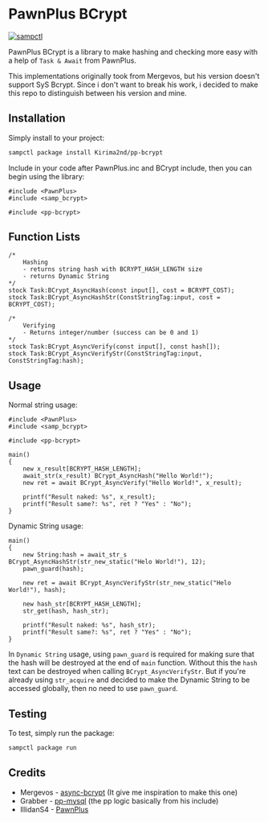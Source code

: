 # PawnPlus BCrypt

[![sampctl](https://img.shields.io/badge/sampctl-pp--bcrypt-2f2f2f.svg?style=for-the-badge)](https://github.com/Kirima2nd/pp-bcrypt)

PawnPlus BCrypt is a library to make hashing and checking more easy with a help of `Task & Await` from PawnPlus.

This implementations originally took from Mergevos, but his version doesn't support SyS Bcrypt. Since i don't want to break his work, i decided to make this repo to distinguish between his version and mine.


## Installation

Simply install to your project:

```bash
sampctl package install Kirima2nd/pp-bcrypt
```

Include in your code after PawnPlus.inc and BCrypt include, then you can begin using the library:

```pawn
#include <PawnPlus>
#include <samp_bcrypt>

#include <pp-bcrypt>
```

## Function Lists
```pawn
/*
    Hashing
    - returns string hash with BCRYPT_HASH_LENGTH size
    - returns Dynamic String
*/
stock Task:BCrypt_AsyncHash(const input[], cost = BCRYPT_COST);
stock Task:BCrypt_AsyncHashStr(ConstStringTag:input, cost = BCRYPT_COST);

/* 
    Verifying
    - Returns integer/number (success can be 0 and 1)
*/
stock Task:BCrypt_AsyncVerify(const input[], const hash[]);
stock Task:BCrypt_AsyncVerifyStr(ConstStringTag:input, ConstStringTag:hash);
```

## Usage

Normal string usage:
```pawn
#include <PawnPlus>
#include <samp_bcrypt>

#include <pp-bcrypt>

main()
{
    new x_result[BCRYPT_HASH_LENGTH];
    await_str(x_result) BCrypt_AsyncHash("Hello World!");
    new ret = await BCrypt_AsyncVerify("Hello World!", x_result);

    printf("Result naked: %s", x_result);
    printf("Result same?: %s", ret ? "Yes" : "No");
}
```

Dynamic String usage:
```pawn
main()
{
    new String:hash = await_str_s BCrypt_AsyncHashStr(str_new_static("Helo World!"), 12);
    pawn_guard(hash);

    new ret = await BCrypt_AsyncVerifyStr(str_new_static("Helo World!"), hash);

    new hash_str[BCRYPT_HASH_LENGTH];
    str_get(hash, hash_str);

    printf("Result naked: %s", hash_str);
    printf("Result same?: %s", ret ? "Yes" : "No");
}
```

In `Dynamic String` usage, using `pawn_guard` is required for making sure that the hash will be destroyed at the end of `main` function. Without this the `hash` text can be destroyed when calling `BCrypt_AsyncVerifyStr`. But if you're already using `str_acquire` and decided to make the Dynamic String to be accessed globally, then no need to use `pawn_guard`.

## Testing

To test, simply run the package:

```bash
sampctl package run
```

## Credits
* Mergevos - [async-bcrypt](https://github.com/Mergevos/samp-async-bcrypt) (It give me inspiration to make this one)
* Grabber - [pp-mysql](https://github.com/AGraber/pawn-plus-mysql) (the pp logic basically from his include)
* IllidanS4 - [PawnPlus](https://github.com/IllidanS4/PawnPlus)
